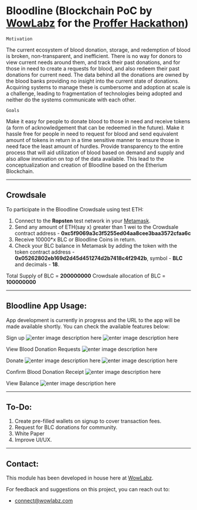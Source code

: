 **Bloodline**
(Blockchain PoC by [WowLabz](http://wowlabz.com) for the [Proffer Hackathon](https://proffer.network/hackathon))
================
    Motivation
The current ecosystem of blood donation, storage, and redemption of blood is broken, non-transparent, and inefficient. There is no way for donors to view current needs around them, and track their past donations, and for those in need to create a requests for blood, and also redeem their past donations for current need.
The data behind all the donations are owned by the blood banks providing no insight into the current state of donations. Acquiring systems to manage these is cumbersome and adoption at scale is a challenge, leading to fragmentation of technologies being adopted and neither do the systems communicate with each other.

    Goals
Make it easy for people to donate blood to those in need and receive tokens (a form of acknowledgement that can be redeemed in the future).
Make it hassle free for people in need to request for blood and send equivalent amount of tokens in return in a time sensitive manner to ensure those in need face the least amount of hurdles.
Provide transparency to the entire process that will aid utilization of blood based on demand and supply and also allow innovation on top of the data available.
This lead to the conceptualization and creation of Bloodline based on the Etherium Blockchain.

---

Crowdsale
-------------
To participate in the Bloodline Crowdsale using test ETH:
 1. Connect to the **Ropsten** test network in your [Metamask](https://chrome.google.com/webstore/detail/metamask/nkbihfbeogaeaoehlefnkodbefgpgknn?hl=en).
 2. Send any amount of ETH(say x) greater than 1 wei to the Crowdsale contract address - **0xc5f9069a3c3f5255ed04aa8cee3baa3572cfaa6c**
 3. Receive 10000*x BLC or Bloodline Coins in return.
 4. Check your BLC balance in Metamask by adding the token with the token contract address - **0x05262802eb169d2d45d451274d2b7418c4f2942b**, symbol - **BLC** and decimals - **18**.
 
 Total Supply of BLC = **200000000**
 Crowdsale allocation of BLC = **100000000**

---

Bloodline App Usage:
-------------
App development is currently in progress and the URL to the app will be made available shortly.
You can check the available features below:

Sign up
![enter image description here](https://lh3.googleusercontent.com/-KqafYfRfNAc/WgnhXfSJqLI/AAAAAAAAAn8/RDPYKSCRBiQedI8MfKRJGr2zrBLj00zYgCLcBGAs/s0/register.png "register.png")
![enter image description here](https://lh3.googleusercontent.com/-0MFrKw72mgE/WgnhdQTg-KI/AAAAAAAAAoE/clnXrWwI26sBTIOZ6VyEPaEPWKAN-UmSgCLcBGAs/s0/registerComplete.png "registerComplete.png")

View Blood Donation Requests
![enter image description here](https://lh3.googleusercontent.com/-l3cbuztJ5Us/Wgnhj3aj7AI/AAAAAAAAAoM/Vcmx3J3if3oqSOBartmuxp83NTdVZw23ACLcBGAs/s0/requests.png "requests.png")

Donate
![enter image description here](https://lh3.googleusercontent.com/9G_3r5K-sR2MaFzw2oKcK2VFuqJ-jCyU473tw11nFUrn2QZF3vY27zerhaLZzP5hm0Ei6a5027we=s0 "donateModal.png")
![enter image description here](https://lh3.googleusercontent.com/-NaKd1p4Mvvo/Wgnh7N4vyNI/AAAAAAAAAoY/Xz9rI1E1CogrKSPhPVlrLQdghvFKYYgcQCLcBGAs/s0/call.png "call.png")

Confirm Blood Donation Receipt
![enter image description here](https://lh3.googleusercontent.com/-NuDnX4MPpgU/WgniBpwYBNI/AAAAAAAAAog/cV92Uw1itgQvDBE95QoUOe3ZzKufCZSiACLcBGAs/s0/confirmDonation.png "confirmDonation.png")

View Balance
![enter image description here](https://lh3.googleusercontent.com/-GFMYWEECR_o/WgniKbxdOXI/AAAAAAAAAos/XcTsS65U24IdPZCN5b7lvd7V79WQx0OOQCLcBGAs/s0/profile.png "profile.png")

---
 
To-Do:
-------------
1. Create pre-filled wallets on signup to cover transaction fees.
2. Request for BLC donations for community.
3. White Paper
4. Improve UI/UX.

---
 
Contact:
-------------
This module has been developed in house here at [WowLabz](http://wowlabz.com/).

For feedback and suggestions on this project, you can reach out to:

 - connect@wowlabz.com
